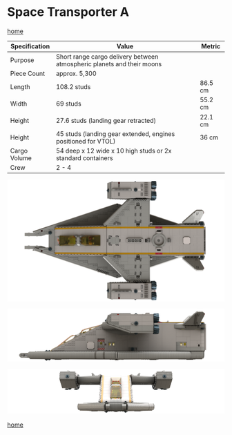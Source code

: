 # Space Transporter A

[home](../README.md)

| Specification | Value | Metric |
|---------------|-------|--------|
| Purpose | Short range cargo delivery between atmospheric planets and their moons ||
| Piece Count | approx. 5,300 ||
| Length | 108.2 studs | 86.5 cm |
| Width | 69 studs | 55.2 cm |
| Height | 27.6 studs (landing gear retracted) | 22.1 cm |
| Height | 45 studs (landing gear extended, engines positioned for VTOL) | 36 cm |
| Cargo Volume | 54 deep x 12 wide x 10 high studs or 2x standard containers ||
| Crew | 2 - 4 ||

![](space-transporter-a-top.png)

![](space-transporter-a-side.png)

![](space-transporter-a-front.png)

[home](../README.md)
